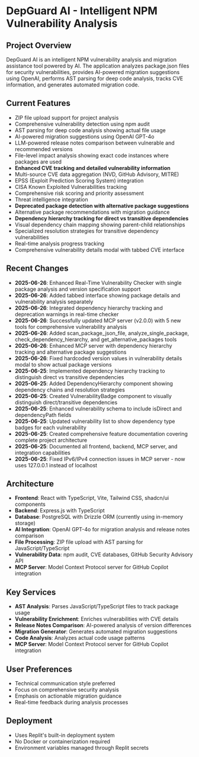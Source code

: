 # DepGuard AI - Intelligent NPM Vulnerability Analysis

## Project Overview
DepGuard AI is an intelligent NPM vulnerability analysis and migration assistance tool powered by AI. The application analyzes package.json files for security vulnerabilities, provides AI-powered migration suggestions using OpenAI, performs AST parsing for deep code analysis, tracks CVE information, and generates automated migration code.

## Current Features
- ZIP file upload support for project analysis
- Comprehensive vulnerability detection using npm audit
- AST parsing for deep code analysis showing actual file usage
- AI-powered migration suggestions using OpenAI GPT-4o
- LLM-powered release notes comparison between vulnerable and recommended versions
- File-level impact analysis showing exact code instances where packages are used
- **Enhanced CVE tracking and detailed vulnerability information**
- Multi-source CVE data aggregation (NVD, GitHub Advisory, MITRE)
- EPSS (Exploit Prediction Scoring System) integration
- CISA Known Exploited Vulnerabilities tracking
- Comprehensive risk scoring and priority assessment
- Threat intelligence integration
- **Deprecated package detection with alternative package suggestions**
- Alternative package recommendations with migration guidance
- **Dependency hierarchy tracking for direct vs transitive dependencies**
- Visual dependency chain mapping showing parent-child relationships
- Specialized resolution strategies for transitive dependency vulnerabilities
- Real-time analysis progress tracking
- Comprehensive vulnerability details modal with tabbed CVE interface

## Recent Changes
- **2025-06-26**: Enhanced Real-Time Vulnerability Checker with single package analysis and version specification support
- **2025-06-26**: Added tabbed interface showing package details and vulnerability analysis separately
- **2025-06-26**: Integrated dependency hierarchy tracking and deprecation warnings in real-time checker
- **2025-06-26**: Successfully updated MCP server (v2.0.0) with 5 new tools for comprehensive vulnerability analysis
- **2025-06-26**: Added scan_package_json_file, analyze_single_package, check_dependency_hierarchy, and get_alternative_packages tools
- **2025-06-26**: Enhanced MCP server with dependency hierarchy tracking and alternative package suggestions
- **2025-06-26**: Fixed hardcoded version values in vulnerability details modal to show actual package versions
- **2025-06-25**: Implemented dependency hierarchy tracking to distinguish direct vs transitive dependencies
- **2025-06-25**: Added DependencyHierarchy component showing dependency chains and resolution strategies
- **2025-06-25**: Created VulnerabilityBadge component to visually distinguish direct/transitive dependencies
- **2025-06-25**: Enhanced vulnerability schema to include isDirect and dependencyPath fields
- **2025-06-25**: Updated vulnerability list to show dependency type badges for each vulnerability
- **2025-06-25**: Created comprehensive feature documentation covering complete project architecture
- **2025-06-25**: Documented all frontend, backend, MCP server, and integration capabilities
- **2025-06-25**: Fixed IPv6/IPv4 connection issues in MCP server - now uses 127.0.0.1 instead of localhost

## Architecture
- **Frontend**: React with TypeScript, Vite, Tailwind CSS, shadcn/ui components
- **Backend**: Express.js with TypeScript
- **Database**: PostgreSQL with Drizzle ORM (currently using in-memory storage)
- **AI Integration**: OpenAI GPT-4o for migration analysis and release notes comparison
- **File Processing**: ZIP file upload with AST parsing for JavaScript/TypeScript
- **Vulnerability Data**: npm audit, CVE databases, GitHub Security Advisory API
- **MCP Server**: Model Context Protocol server for GitHub Copilot integration

## Key Services
- **AST Analysis**: Parses JavaScript/TypeScript files to track package usage
- **Vulnerability Enrichment**: Enriches vulnerabilities with CVE details
- **Release Notes Comparison**: AI-powered analysis of version differences
- **Migration Generator**: Generates automated migration suggestions
- **Code Analysis**: Analyzes actual code usage patterns
- **MCP Server**: Model Context Protocol server for GitHub Copilot integration

## User Preferences
- Technical communication style preferred
- Focus on comprehensive security analysis
- Emphasis on actionable migration guidance
- Real-time feedback during analysis processes

## Deployment
- Uses Replit's built-in deployment system
- No Docker or containerization required
- Environment variables managed through Replit secrets